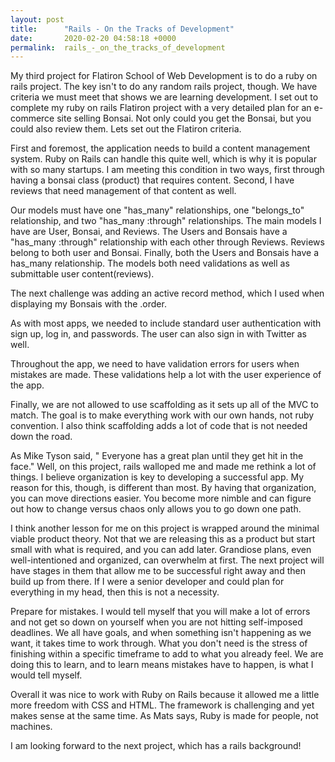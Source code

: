 ```yaml
---
layout: post
title:      "Rails - On the Tracks of Development"
date:       2020-02-20 04:58:18 +0000
permalink:  rails_-_on_the_tracks_of_development
---
```



My third project for Flatiron School of Web Development is to do a ruby on rails project. The key isn't to do any random rails project, though. We have criteria we must meet that shows we are learning development. I set out to complete my ruby on rails Flatiron project with a very detailed plan for an e-commerce site selling Bonsai. Not only could you get the Bonsai, but you could also review them. Lets set out the Flatiron criteria.

First and foremost, the application needs to build a content management system. Ruby on Rails can handle this quite well, which is why it is popular with so many startups.  I am meeting this condition in two ways, first through having a bonsai class (product) that requires content. Second, I have reviews that need management of that content as well.

Our models must have one "has_many" relationships, one "belongs_to" relationship, and two "has_many :through" relationships. The main models I have are User, Bonsai, and Reviews. The Users and Bonsais have a "has_many :through" relationship with each other through Reviews. Reviews belong to both user and Bonsai. Finally, both the Users and Bonsais have a has_many relationship. The models both need validations as well as submittable user content(reviews). 

The next challenge was adding an active record method, which I used when displaying my Bonsais with the .order.

As with most apps, we needed to include standard user authentication with sign up, log in, and passwords. The user can also sign in with Twitter as well. 

Throughout the app, we need to have validation errors for users when mistakes are made. These validations help a lot with the user experience of the app.

Finally, we are not allowed to use scaffolding as it sets up all of the MVC to match. The goal is to make everything work with our own hands, not ruby convention. I also think scaffolding adds a lot of code that is not needed down the road.

As Mike Tyson said, " Everyone has a great plan until they get hit in the face." Well, on this project, rails walloped me and made me rethink a lot of things. I believe organization is key to developing a successful app. My reason for this, though, is different than most. By having that organization, you can move directions easier. You become more nimble and can figure out how to change versus chaos only allows you to go down one path. 

I think another lesson for me on this project is wrapped around the minimal viable product theory. Not that we are releasing this as a product but start small with what is required, and you can add later. Grandiose plans, even well-intentioned and organized, can overwhelm at first. The next project will have stages in them that allow me to be successful right away and then build up from there.  If I were a senior developer and could plan for everything in my head, then this is not a necessity.

Prepare for mistakes. I would tell myself that you will make a lot of errors and not get so down on yourself when you are not hitting self-imposed deadlines. We all have goals, and when something isn't happening as we want, it takes time to work through. What you don't need is the stress of finishing within a specific timeframe to add to what you already feel. We are doing this to learn, and to learn means mistakes have to happen, is what I would tell myself.

Overall it was nice to work with Ruby on Rails because it allowed me a little more freedom with CSS and HTML. The framework is challenging and yet makes sense at the same time. As Mats says, Ruby is made for people, not machines.

I am looking forward to the next project, which has a rails background!
